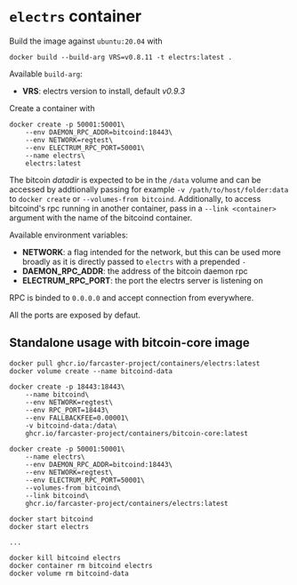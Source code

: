 `electrs` container
===

Build the image against `ubuntu:20.04` with

```
docker build --build-arg VRS=v0.8.11 -t electrs:latest .
```

Available `build-arg`:

- **VRS**: electrs version to install, default *v0.9.3*

Create a container with

```
docker create -p 50001:50001\
    --env DAEMON_RPC_ADDR=bitcoind:18443\
    --env NETWORK=regtest\
    --env ELECTRUM_RPC_PORT=50001\
    --name electrs\
    electrs:latest
```

The bitcoin _datadir_ is expected to be in the `/data` volume and can be accessed by addtionally passing for example `-v /path/to/host/folder:data` to `docker create` or `--volumes-from bitcoind`. Additionally, to access bitcoind's rpc running in another container, pass in a `--link <container>` argument with the name of the bitcoind container.

Available environment variables:

- **NETWORK**: a flag intended for the network, but this can be used more broadly as it is directly passed to `electrs` with a prepended `-`
- **DAEMON_RPC_ADDR**: the address of the bitcoin daemon rpc
- **ELECTRUM_RPC_PORT**: the port the electrs server is listening on

RPC is binded to `0.0.0.0` and accept connection from everywhere.

All the ports are exposed by defaut.

## Standalone usage with bitcoin-core image

```
docker pull ghcr.io/farcaster-project/containers/electrs:latest
docker volume create --name bitcoind-data

docker create -p 18443:18443\
    --name bitcoind\
    --env NETWORK=regtest\
    --env RPC_PORT=18443\
    --env FALLBACKFEE=0.00001\
    -v bitcoind-data:/data\
    ghcr.io/farcaster-project/containers/bitcoin-core:latest

docker create -p 50001:50001\
    --name electrs\
    --env DAEMON_RPC_ADDR=bitcoind:18443\
    --env NETWORK=regtest\
    --env ELECTRUM_RPC_PORT=50001\
    --volumes-from bitcoind\
    --link bitcoind\
    ghcr.io/farcaster-project/containers/electrs:latest

docker start bitcoind
docker start electrs

...

docker kill bitcoind electrs
docker container rm bitcoind electrs
docker volume rm bitcoind-data
```
